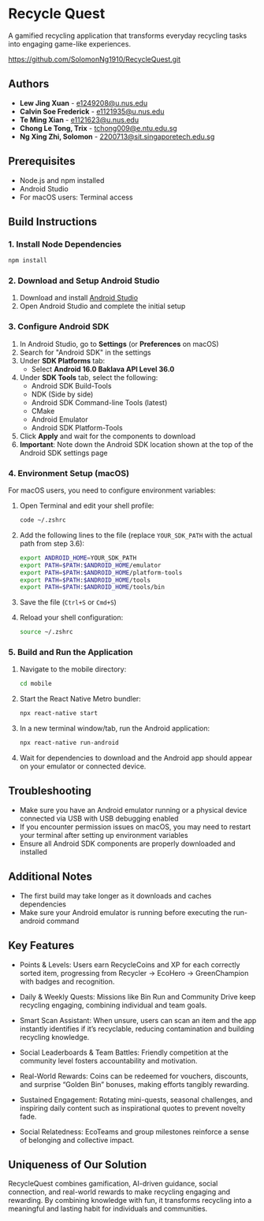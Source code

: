 # Recycle Quest

A gamified recycling application that transforms everyday recycling tasks into engaging game-like experiences.

https://github.com/SolomonNg1910/RecycleQuest.git

## Authors

- **Lew Jing Xuan** - e1249208@u.nus.edu
- **Calvin Soe Frederick** - e1121935@u.nus.edu
- **Te Ming Xian** - e1121623@u.nus.edu
- **Chong Le Tong, Trix** - tchong009@e.ntu.edu.sg
- **Ng Xing Zhi, Solomon** - 2200713@sit.singaporetech.edu.sg

## Prerequisites

- Node.js and npm installed
- Android Studio
- For macOS users: Terminal access

## Build Instructions

### 1. Install Node Dependencies

```bash
npm install
```

### 2. Download and Setup Android Studio

1. Download and install [Android Studio](https://developer.android.com/studio)
2. Open Android Studio and complete the initial setup

### 3. Configure Android SDK

1. In Android Studio, go to **Settings** (or **Preferences** on macOS)
2. Search for "Android SDK" in the settings
3. Under **SDK Platforms** tab:
   - Select **Android 16.0 Baklava API Level 36.0**
4. Under **SDK Tools** tab, select the following:
   - Android SDK Build-Tools
   - NDK (Side by side)
   - Android SDK Command-line Tools (latest)
   - CMake
   - Android Emulator
   - Android SDK Platform-Tools
5. Click **Apply** and wait for the components to download
6. **Important**: Note down the Android SDK location shown at the top of the Android SDK settings page

### 4. Environment Setup (macOS)

For macOS users, you need to configure environment variables:

1. Open Terminal and edit your shell profile:

   ```bash
   code ~/.zshrc
   ```

2. Add the following lines to the file (replace `YOUR_SDK_PATH` with the actual path from step 3.6):

   ```bash
   export ANDROID_HOME=YOUR_SDK_PATH
   export PATH=$PATH:$ANDROID_HOME/emulator
   export PATH=$PATH:$ANDROID_HOME/platform-tools
   export PATH=$PATH:$ANDROID_HOME/tools
   export PATH=$PATH:$ANDROID_HOME/tools/bin
   ```

3. Save the file (`Ctrl+S` or `Cmd+S`)

4. Reload your shell configuration:
   ```bash
   source ~/.zshrc
   ```

### 5. Build and Run the Application

1. Navigate to the mobile directory:

   ```bash
   cd mobile
   ```

2. Start the React Native Metro bundler:

   ```bash
   npx react-native start
   ```

3. In a new terminal window/tab, run the Android application:

   ```bash
   npx react-native run-android
   ```

4. Wait for dependencies to download and the Android app should appear on your emulator or connected device.

## Troubleshooting

- Make sure you have an Android emulator running or a physical device connected via USB with USB debugging enabled
- If you encounter permission issues on macOS, you may need to restart your terminal after setting up environment variables
- Ensure all Android SDK components are properly downloaded and installed

## Additional Notes

- The first build may take longer as it downloads and caches dependencies
- Make sure your Android emulator is running before executing the run-android command

## Key Features 

- Points & Levels: Users earn RecycleCoins and XP for each correctly sorted item, progressing from Recycler → EcoHero → GreenChampion with badges and recognition.

- Daily & Weekly Quests: Missions like Bin Run and Community Drive keep recycling engaging, combining individual and team goals.

- Smart Scan Assistant: When unsure, users can scan an item and the app instantly identifies if it’s recyclable, reducing contamination and building recycling knowledge.

- Social Leaderboards & Team Battles: Friendly competition at the community level fosters accountability and motivation.

- Real-World Rewards: Coins can be redeemed for vouchers, discounts, and surprise “Golden Bin” bonuses, making efforts tangibly rewarding.

- Sustained Engagement: Rotating mini-quests, seasonal challenges, and inspiring daily content such as inspirational quotes to prevent novelty fade.

- Social Relatedness: EcoTeams and group milestones reinforce a sense of belonging and collective impact.

## Uniqueness of Our Solution 

RecycleQuest combines gamification, AI-driven guidance, social connection, and real-world rewards to make recycling engaging and rewarding. By combining knowledge with fun, it transforms recycling into a meaningful and lasting habit for individuals and communities.